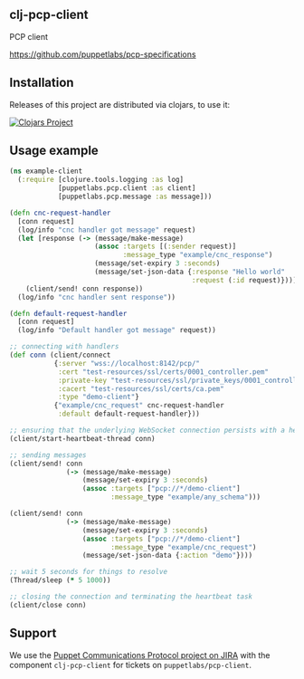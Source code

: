 ## clj-pcp-client

PCP client

https://github.com/puppetlabs/pcp-specifications

## Installation

Releases of this project are distributed via clojars, to use it:

[![Clojars Project](http://clojars.org/puppetlabs/pcp-client/latest-version.svg)](http://clojars.org/puppetlabs/pcp-client)

## Usage example

```clojure
(ns example-client
  (:require [clojure.tools.logging :as log]
            [puppetlabs.pcp.client :as client]
            [puppetlabs.pcp.message :as message]))

(defn cnc-request-handler
  [conn request]
  (log/info "cnc handler got message" request)
  (let [response (-> (message/make-message)
                     (assoc :targets [(:sender request)]
                            :message_type "example/cnc_response")
                     (message/set-expiry 3 :seconds)
                     (message/set-json-data {:response "Hello world"
                                             :request (:id request)}))]
    (client/send! conn response))
  (log/info "cnc handler sent response"))

(defn default-request-handler
  [conn request]
  (log/info "Default handler got message" request))

;; connecting with handlers
(def conn (client/connect
           {:server "wss://localhost:8142/pcp/"
            :cert "test-resources/ssl/certs/0001_controller.pem"
            :private-key "test-resources/ssl/private_keys/0001_controller.pem"
            :cacert "test-resources/ssl/certs/ca.pem"
            :type "demo-client"}
           {"example/cnc_request" cnc-request-handler
            :default default-request-handler}))

;; ensuring that the underlying WebSocket connection persists with a heartbeat task
(client/start-heartbeat-thread conn)

;; sending messages
(client/send! conn
              (-> (message/make-message)
                  (message/set-expiry 3 :seconds)
                  (assoc :targets ["pcp://*/demo-client"]
                         :message_type "example/any_schema")))

(client/send! conn
              (-> (message/make-message)
                  (message/set-expiry 3 :seconds)
                  (assoc :targets ["pcp://*/demo-client"]
                         :message_type "example/cnc_request")
                  (message/set-json-data {:action "demo"})))

;; wait 5 seconds for things to resolve
(Thread/sleep (* 5 1000))

;; closing the connection and terminating the heartbeat task
(client/close conn)
```

## Support

We use the [Puppet Communications Protocol project on JIRA](https://tickets.puppetlabs.com/browse/PCP)
with the component `clj-pcp-client` for tickets on `puppetlabs/pcp-client`.
